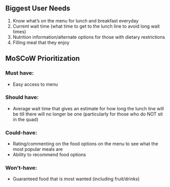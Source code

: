 ## Biggest User Needs
1. Know what’s on the menu for lunch and breakfast everyday
2. Current wait time (what time to get to the lunch line to avoid long wait times)
3. Nutrition information/alternate options for those with dietary restrictions
4. Filling meal that they enjoy

## MoSCoW Prioritization
### Must have: 
 - Easy access to menu
### Should have: 
 - Average wait time that gives an estimate for how long the lunch line will be till there will no longer be one (particularly for those who do NOT sit in the quad) 
### Could-have:
 - Rating/commenting on the food options on the menu to see what the most popular meals are
 - Ability to recommend food options
### Won’t-have:
 - Guaranteed food that is most wanted (including fruit/drinks)
